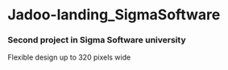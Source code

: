 # Jadoo-landing_SigmaSoftware
### Second project in Sigma Software university

Flexible design up to 320 pixels wide
